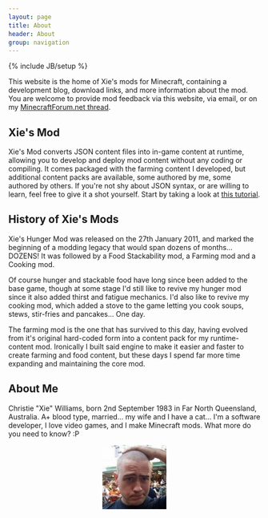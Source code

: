 ```yaml
---
layout: page
title: About
header: About
group: navigation
---
```

{% include JB/setup %}

This website is the home of Xie's mods for Minecraft, containing a development blog, download links, and more information about the mod. You are welcome to provide mod feedback via this website, via email, or on my [MinecraftForum.net thread](http://www.minecraftforum.net/topic/477267-v146-xies-mods/).

## Xie's Mod
Xie's Mod converts JSON content files into in-game content at runtime, allowing you to develop and deploy mod content without any coding or compiling. It comes packaged with the farming content I developed, but additional content packs are available, some authored by me, some authored by others. If you're not shy about JSON syntax, or are willing to learn, feel free to give it a shot yourself. Start by taking a look at [this tutorial](http://www.minecraftforum.net/topic/923970-xies-mod-adding-your-own-content/).

## History of Xie's Mods
Xie's Hunger Mod was released on the 27th January 2011, and marked the beginning of a modding legacy that would span dozens of months... DOZENS! It was followed by a Food Stackability mod, a Farming mod and a Cooking mod.

Of course hunger and stackable food have long since been added to the base game, though at some stage I'd still like to revive my hunger mod since it also added thirst and fatigue mechanics. I'd also like to revive my cooking mod, which added a stove to the game letting you cook soups, stews, stir-fries and pancakes... One day.

The farming mod is the one that has survived to this day, having evolved from it's original hard-coded form into a content pack for my runtime-content mod. Ironically I built said engine to make it easier and faster to create farming and food content, but these days I spend far more time expanding and maintaining the core mod.

## About Me
Christie "Xie" Williams, born 2nd September 1983 in Far North Queensland, Australia. A+ blood type, married... my wife and I have a cat... I'm a software developer, I love video games, and I make Minecraft mods. What more do you need to know? :P

<center>
	<img height="128" width="128" src="/assets/img/xiewtfface.jpeg" alt="Xie, when he was a lot younger and still pretty :3"/>
</center>
